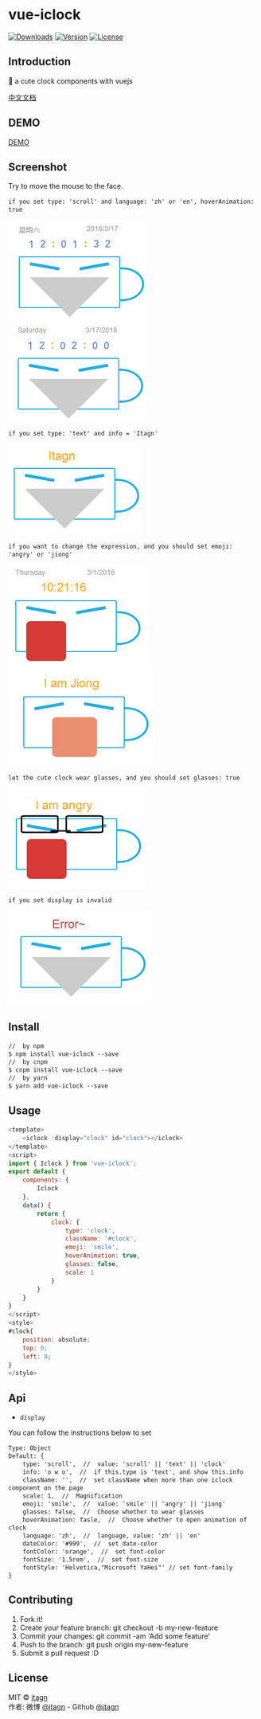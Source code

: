 ﻿# vue-iclock
<p>
  <a href="https://www.npmjs.com/package/vue-iclock.svg"><img src="https://img.shields.io/npm/dm/vue-iclock.svg" alt="Downloads"></a>
  <a href="https://www.npmjs.com/package/vue-iclock.svg"><img src="https://img.shields.io/npm/v/vue-iclock.svg" alt="Version"></a>
  <a href="https://www.npmjs.com/package/vue-iclock.svg"><img src="https://img.shields.io/npm/l/vue-iclock.svg" alt="License"></a>
</p>

## Introduction
:rocket: a cute clock components with vuejs  

[中文文档](https://github.com/itagn/vue-iclock/blob/master/README-ZH.md)  

## DEMO
[DEMO](https://itagn.github.io/vue-iclock/dist/index)  

## Screenshot
Try to move the mouse to the face.  

    if you set type: 'scroll' and language: 'zh' or 'en', hoverAnimation: true

![clock-zh.png](https://github.com/itagn/vue-iclock/raw/master/img/clock-zh.png) ![clock-en.png](https://github.com/itagn/vue-iclock/raw/master/img/clock-en.png)

    if you set type: 'text' and info = 'Itagn' 

![text.png](https://github.com/itagn/vue-iclock/raw/master/img/text.png)

    if you want to change the expression, and you should set emoji: 'angry' or 'jiong'

![angry.png](https://github.com/itagn/vue-iclock/raw/master/img/angry.png) ![jiong.png](https://github.com/itagn/vue-iclock/raw/master/img/jiong.png)

    let the cute clock wear glasses, and you should set glasses: true

![glasses.png](https://github.com/itagn/vue-iclock/raw/master/img/glasses.png)

    if you set display is invalid

![error.png](https://github.com/itagn/vue-iclock/raw/master/img/error.png)

## Install
```text
//  by npm
$ npm install vue-iclock --save
//  by cnpm
$ cnpm install vue-iclock --save
//  by yarn
$ yarn add vue-iclock --save
```
## Usage
```javascript
<template>
    <iclock :display="clock" id="clock"></iclock>
</template>
<script>
import { Iclock } from 'vue-iclock';
export default {
    components: {
        Iclock
    },
    data() {
        return {
            clock: {
                type: 'clock',
                className: '#clock',
                emoji: 'smile',
                hoverAnimation: true,
                glasses: false,
                scale: 1
            }
        }
    }
}
</script>
<style>
#clock{
    position: absolute;
    top: 0;
    left: 0;
}
</style>
```
## Api
- `display`  

You can follow the instructions below to set  

    Type: Object
    Default: {
        type: 'scroll',  //  value: 'scroll' || 'text' || 'clock'
        info: 'o w o',  //  if this.type is 'text', and show this.info
        className: '',  //  set className when more than one iclock component on the page
        scale: 1,  //  Magnification
        emoji: 'smile',  //  value: 'smile' || 'angry' || 'jiong'
        glasses: false,  //  Choose whether to wear glasses
        hoverAnimation: fasle,  //  Choose whether to open animation of clock
        language: 'zh',  //  language, value: 'zh' || 'en'
        dateColor: '#999',  //  set date-color
        fontColor: 'orange',  //  set font-color
        fontSize: '1.5rem',  //  set font-size
        fontStyle: 'Helvetica,"Microsoft YaHei"' // set font-family
    }

## Contributing

1. Fork it!
1. Create your feature branch: git checkout -b my-new-feature
1. Commit your changes: git commit -am 'Add some feature'
1. Push to the branch: git push origin my-new-feature
1. Submit a pull request :D

## License
MIT © [itagn][1]  
作者: 微博 [@itagn][2] - Github [@itagn][3] 

[1]: https://www.npmjs.com/~itagn
[2]: https://weibo.com/p/1005053782707172
[3]: https://github.com/itagn